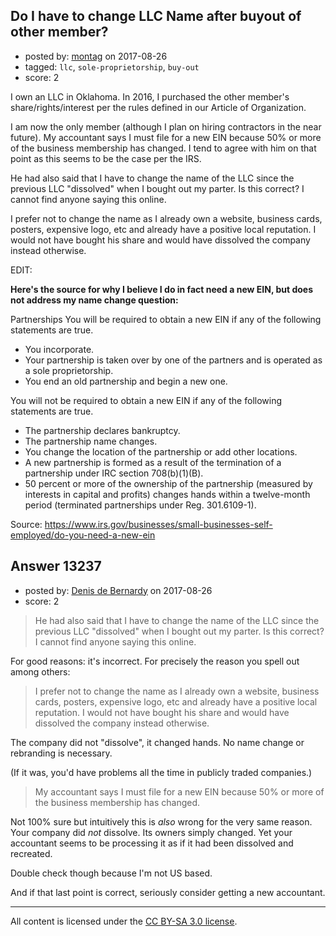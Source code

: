 ## Do I have to change LLC Name after buyout of other member?

- posted by: [montag](https://stackexchange.com/users/990326/montag) on 2017-08-26
- tagged: `llc`, `sole-proprietorship`, `buy-out`
- score: 2

<p>I own an LLC in Oklahoma. In 2016, I purchased the other member's share/rights/interest per the rules defined in our Article of Organization. </p>

<p>I am now the only member (although I plan on hiring contractors in the near future). My accountant says I must file for a new EIN because 50% or more of the business membership has changed. I tend to agree with him on that point as this seems to be the case per the IRS. </p>

<p>He had also said that I have to change the name of the LLC since the previous LLC "dissolved" when I bought out my parter. Is this correct? I cannot find anyone saying this online. </p>

<p>I prefer not to change the name as I already own a website, business cards, posters, expensive logo, etc and already have a positive local reputation. I would not have bought his share and would have dissolved the company instead otherwise. </p>

<p>EDIT:</p>

<p><strong>Here's the source for why I believe I do in fact need a new EIN, but does not address my name change question:</strong></p>

<p>Partnerships
You will be required to obtain a new EIN if any of the following statements are true.</p>

<ul>
<li>You incorporate.</li>
<li>Your partnership is taken over by one of the partners and is operated
as a sole proprietorship.</li>
<li>You end an old partnership and begin a new one.</li>
</ul>

<p>You will not be required to obtain a new EIN if any of the following statements are true.</p>

<ul>
<li>The partnership declares bankruptcy.</li>
<li>The partnership name changes.</li>
<li>You change the location of the partnership or add other locations.</li>
<li>A new partnership is formed as a result of the termination of a partnership under IRC section 708(b)(1)(B).</li>
<li>50 percent or more of the ownership of the partnership (measured by interests in capital and profits) changes hands within a twelve-month period (terminated partnerships under Reg. 301.6109-1).</li>
</ul>

<p>Source: <a href="https://www.irs.gov/businesses/small-businesses-self-employed/do-you-need-a-new-ein" rel="nofollow noreferrer">https://www.irs.gov/businesses/small-businesses-self-employed/do-you-need-a-new-ein</a></p>



## Answer 13237

- posted by: [Denis de Bernardy](https://stackexchange.com/users/182468/denis-de-bernardy) on 2017-08-26
- score: 2

<blockquote>
  <p>He had also said that I have to change the name of the LLC since the previous LLC "dissolved" when I bought out my parter. Is this correct? I cannot find anyone saying this online.</p>
</blockquote>

<p>For good reasons: it's incorrect. For precisely the reason you spell out among others:</p>

<blockquote>
  <p>I prefer not to change the name as I already own a website, business cards, posters, expensive logo, etc and already have a positive local reputation. I would not have bought his share and would have dissolved the company instead otherwise.</p>
</blockquote>

<p>The company did not "dissolve", it changed hands. No name change or rebranding is necessary.</p>

<p>(If it was, you'd have problems all the time in publicly traded companies.)</p>

<blockquote>
  <p>My accountant says I must file for a new EIN because 50% or more of the business membership has changed.</p>
</blockquote>

<p>Not 100% sure but intuitively this is <em>also</em> wrong for the very same reason. Your company did <em>not</em> dissolve. Its owners simply changed. Yet your accountant seems to be processing it as if it had been dissolved and recreated.</p>

<p>Double check though because I'm not US based.</p>

<p>And if that last point is correct, seriously consider getting a new accountant.</p>




---

All content is licensed under the [CC BY-SA 3.0 license](https://creativecommons.org/licenses/by-sa/3.0/).
